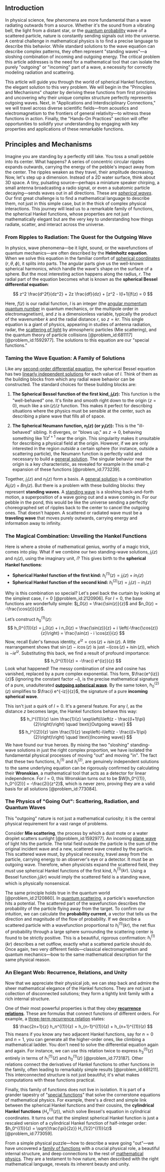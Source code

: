 ## Introduction
In physical science, few phenomena are more fundamental than a wave radiating outwards from a source. Whether it's the sound from a vibrating bell, the light from a distant star, or the [quantum probability](@article_id:184302) wave of a scattered particle, nature is constantly sending signals out into the universe. A central challenge in mathematical physics is to find a precise language to describe this behavior. While standard solutions to the wave equation can describe complex patterns, they often represent "standing waves"—a sloshing combination of incoming and outgoing energy. The critical problem this article addresses is the need for a mathematical tool that can isolate the purely "outgoing" or "incoming" part of a wave, a necessity for correctly modeling radiation and scattering.

This article will guide you through the world of spherical Hankel functions, the elegant solution to this very problem. We will begin in the "Principles and Mechanisms" chapter by deriving these functions from first principles and uncovering why their unique complex structure perfectly represents outgoing waves. Next, in "Applications and Interdisciplinary Connections," we will travel across diverse scientific fields—from acoustics and electromagnetism to the frontiers of general relativity—to witness these functions in action. Finally, the "Hands-On Practices" section will offer opportunities to solidify your understanding by engaging with key properties and applications of these remarkable functions.

## Principles and Mechanisms

Imagine you are standing by a perfectly still lake. You toss a small pebble into its center. What happens? A series of concentric circular ripples expands outwards, carrying the energy of the pebble's impact away from the center. The ripples weaken as they travel, their amplitude decreasing. Now, let's step up a dimension. Instead of a 2D water surface, think about 3D space. A tiny, pulsating source—perhaps a miniature speaker chirping, a small antenna broadcasting a radio signal, or even a subatomic particle decaying—sends waves out in all directions. These are *[spherical waves](@article_id:199977)*. Our first great challenge is to find a mathematical language to describe them, not just in this simple case, but in the thick of complex physical interactions. This journey will lead us to a remarkable family of functions, the spherical Hankel functions, whose properties are not just mathematically elegant but are the very key to understanding how things radiate, scatter, and interact across the universe.

### From Ripples to Radiation: The Quest for the Outgoing Wave

In physics, wave phenomena—be it light, sound, or the wavefunctions of quantum mechanics—are often described by the **Helmholtz equation**. When we solve this equation in the familiar comfort of [spherical coordinates](@article_id:145560) $(r, \theta, \phi)$, it splits into parts. The angular parts give us the well-known spherical harmonics, which handle the wave's shape on the surface of a sphere. But the most interesting action happens along the radius, $r$. The radial part of the equation becomes what is known as the **spherical Bessel differential equation**:

$$
z^2 \frac{d^2f}{dz^2} + 2z \frac{df}{dz} + [z^2 - l(l+1)]f(z) = 0
$$

Here, $f(z)$ is our radial function, $l$ is an integer (the [angular momentum quantum number](@article_id:171575) in quantum mechanics, or the multipole order in electromagnetism), and $z$ is a dimensionless variable, typically the product of the wavenumber $k$ and the radial distance $r$, so $z=kr$. This single equation is a giant of physics, appearing in studies of antenna radiation, radar, the [scattering of light](@article_id:268885) by atmospheric particles (Mie scattering), and the quantum theory of particle collisions [@problem_id:681117] [@problem_id:1592977]. The solutions to this equation are our "special functions."

### Taming the Wave Equation: A Family of Solutions

Like any [second-order differential equation](@article_id:176234), the spherical Bessel equation has two [linearly independent solutions](@article_id:184947) for each value of $l$. Think of them as the building blocks from which any radial wave behavior can be constructed. The standard choices for these building blocks are:

1.  **The Spherical Bessel function of the first kind, $j_l(z)$:** This function is the "well-behaved" one. It's finite and smooth right down to the origin ($z=0$), much like a $\sin(z)/z$ function. This makes it perfect for describing situations where the physics must be sensible at the center, such as describing a plane wave that fills all of space.

2.  **The Spherical Neumann function, $n_l(z)$ (or $y_l(z)$):** This is the "ill-behaved" sibling. It diverges, or "blows up," as $z \to 0$, behaving something like $1/z^{l+1}$ near the origin. This singularity makes it unsuitable for describing a physical field at the origin. However, if we are only interested in the region *outside* a certain sphere (for instance, outside a scattering particle), the Neumann function is perfectly valid and necessary to build a [general solution](@article_id:274512). The singular behavior near the origin is a key characteristic, as revealed for example in the small-z expansion of these functions [@problem_id:773239].

Together, $j_l(z)$ and $n_l(z)$ form a basis. A [general solution](@article_id:274512) is a combination $A j_l(z) + B n_l(z)$. But there is a problem with these building blocks: they represent **standing waves**. A [standing wave](@article_id:260715) is a sloshing back-and-forth motion, a superposition of a wave going out and a wave coming in. For our pebble in the pond, this would be like the universe sending a perfectly choreographed set of ripples back to the center to cancel the outgoing ones. That doesn't happen. A scattered or radiated wave must be a **traveling wave** that moves purely outwards, carrying energy and information away to infinity.

### The Magical Combination: Unveiling the Hankel Functions

Here is where a stroke of mathematical genius, worthy of a magic trick, comes into play. What if we combine our two standing-wave solutions, $j_l(z)$ and $n_l(z)$, using the imaginary unit, $i$? This gives birth to the **spherical Hankel functions**:

-   **Spherical Hankel function of the first kind:** $h_l^{(1)}(z) = j_l(z) + i n_l(z)$
-   **Spherical Hankel function of the second kind:** $h_l^{(2)}(z) = j_l(z) - i n_l(z)$

Why is this combination so special? Let's peel back the curtain by looking at the simplest case, $l=0$ [@problem_id:2120906]. For $l=0$, the base functions are wonderfully simple: $j_0(z) = \frac{\sin(z)}{z}$ and $n_0(z) = -\frac{\cos(z)}{z}$.

Let’s construct $h_0^{(1)}(z)$:
$$
h_0^{(1)}(z) = j_0(z) + i n_0(z) = \frac{\sin(z)}{z} + i \left(-\frac{\cos(z)}{z}\right) = \frac{\sin(z) - i \cos(z)}{z}
$$
Now, recall Euler's famous identity, $e^{iz} = \cos(z) + i\sin(z)$. A little rearrangement shows that $\sin(z) - i\cos(z)$ is just $-i(\cos(z) + i\sin(z))$, which is $-i e^{iz}$. Substituting this back, we find a result of profound importance:
$$
h_0^{(1)}(z) = -\frac{i e^{iz}}{z}
$$
Look what happened! The messy combination of sine and cosine has vanished, replaced by a pure complex exponential. This form, $\frac{e^{iz}}{z}$ (ignoring the constant factor $-i$), is the precise mathematical signature of a pure, unadulterated **[outgoing spherical wave](@article_id:201097)**. By the same token, $h_0^{(2)}(z)$ simplifies to $\frac{i e^{-iz}}{z}$, the signature of a pure **incoming spherical wave**.

This isn't just a quirk of $l=0$. It's a general feature. For any $l$, as the distance $z$ becomes large, the Hankel functions behave this way:
$$
h_l^{(1)}(z) \sim \frac{1}{z} \exp\left(i\left(z - \frac{(l+1)\pi}{2}\right)\right) \quad \text{(Outgoing wave)}
$$
$$
h_l^{(2)}(z) \sim \frac{1}{z} \exp\left(-i\left(z - \frac{(l+1)\pi}{2}\right)\right) \quad \text{(Incoming wave)}
$$
We have found our true heroes. By mixing the two "sloshing" standing-wave solutions in just the right complex proportion, we have isolated the fundamental physical processes of moving "out" and moving "in". The fact that these two functions, $h_l^{(1)}$ and $h_l^{(2)}$, are genuinely independent solutions to the same underlying equation can be rigorously confirmed by calculating their **Wronskian**, a mathematical tool that acts as a detector for linear independence. For $l=0$, this Wronskian turns out to be $W[h_0^{(1)}, h_0^{(2)}] = -\frac{2i}{z^2}$, which is never zero, proving they are a valid basis for all solutions [@problem_id:773084].

### The Physics of "Going Out": Scattering, Radiation, and Quantum Waves

This "outgoing" nature is not just a mathematical curiosity; it is the central physical requirement for a vast range of problems.

Consider **Mie scattering**, the process by which a dust mote or a water droplet scatters sunlight [@problem_id:1592977]. An incoming [plane wave](@article_id:263258) of light hits the particle. The total field outside the particle is the sum of the original incident wave and a new, scattered wave created by the particle. This scattered wave must, by physical necessity, travel away from the particle, carrying energy to an observer's eye or a detector. It must be an outgoing wave. Therefore, when physicists expand the scattered field, they *must* use spherical Hankel functions of the first kind, $h_l^{(1)}(kr)$. Using a Bessel function $j_l(kr)$ would imply the scattered field is a standing wave, which is physically nonsensical.

The same principle holds true in the quantum world [@problem_id:2120860]. In [quantum scattering](@article_id:146959), a particle's wavefunction hits a potential. The scattered part of the wavefunction describes the probability of the particle flying away from the target. To confirm our intuition, we can calculate the **probability current**, a vector that tells us the direction and magnitude of the flow of probability. If we describe a scattered particle with a wavefunction proportional to $h_l^{(1)}(kr)$, the net flux of probability through a large sphere surrounding the scattering center is found to be strictly positive. This is a beautiful, rigorous confirmation: $h_l^{(1)}(kr)$ describes a net outflow, exactly what a scattered particle should do. Once again, two very different fields—classical electromagnetism and quantum mechanics—bow to the same mathematical description for the same physical reason.

### An Elegant Web: Recurrence, Relations, and Unity

Now that we appreciate their physical job, we can step back and admire the sheer mathematical elegance of the Hankel functions. They are not just a collection of disconnected solutions; they form a tightly knit family with a rich internal structure.

One of their most powerful properties is that they obey **[recurrence relations](@article_id:276118)**. These are formulas that connect functions of different orders. For example, a [three-term recurrence relation](@article_id:176351) states:
$$
\frac{2n+1}{z} h_n^{(1)}(z) = h_{n-1}^{(1)}(z) + h_{n+1}^{(1)}(z)
$$
This means if you know any two adjacent Hankel functions, say for $n=0$ and $n=1$, you can generate all the higher-order ones, like climbing a mathematical ladder. You don't need to solve the differential equation again and again. For instance, we can use this relation twice to express $h_3^{(1)}(z)$ entirely in terms of $h_1^{(1)}(z)$ and $h_0^{(1)}(z)$ [@problem_id:773187]. Other relations connect the derivatives of Hankel functions to other functions in the family, often leading to remarkably simple results [@problem_id:681211]. This interconnected structure is not just beautiful; it's what makes computations with these functions practical.

Finally, this family of functions does not live in isolation. It is part of a grander tapestry of "[special functions](@article_id:142740)" that solve the cornerstone equations of mathematical physics. For example, there's a direct and simple link between the spherical Hankel functions and their cousins, the **cylindrical Hankel functions** ($H_\nu^{(1)}(z)$), which solve Bessel's equation in cylindrical coordinates. It turns out that the simplest spherical Hankel function is just a rescaled version of a cylindrical Hankel function of half-integer order: $h_0^{(1)}(z) = \sqrt{\frac{\pi}{2z}} H_{1/2}^{(1)}(z)$ [@problem_id:773059].

From a simple physical puzzle—how to describe a wave going "out"—we have uncovered a [family of functions](@article_id:136955) with a crucial physical role, a beautiful internal structure, and deep connections to the rest of [mathematical physics](@article_id:264909). They are a testament to how nature, when described with the right mathematical language, reveals its inherent beauty and unity.